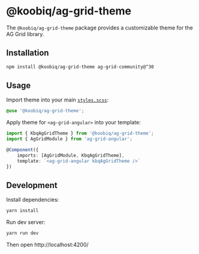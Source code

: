 # @koobiq/ag-grid-theme

The `@koobiq/ag-grid-theme` package provides a customizable theme for the AG Grid library.

## Installation

```bash
npm install @koobiq/ag-grid-theme ag-grid-community@^30
```

## Usage

Import theme into your main [`styles.scss`](/dev/angular-ag-grid/src/styles.scss):

```css
@use '@koobiq/ag-grid-theme';
```

Apply theme for `<ag-grid-angular>` into your template:

```ts
import { KbqAgGridTheme } from '@koobiq/ag-grid-theme';
import { AgGridModule } from 'ag-grid-angular';

@Component({
    imports: [AgGridModule, KbqAgGridTheme],
    template: `<ag-grid-angular kbqAgGridTheme />`
})
```

## Development

Install dependencies:

```bash
yarn install
```

Run dev server:

```bash
yarn run dev
```

Then open http://localhost:4200/
